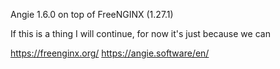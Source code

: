Angie 1.6.0 on top of FreeNGINX (1.27.1)</P>

If this is a thing I will continue, for now it's just because we can

https://freenginx.org/
https://angie.software/en/
